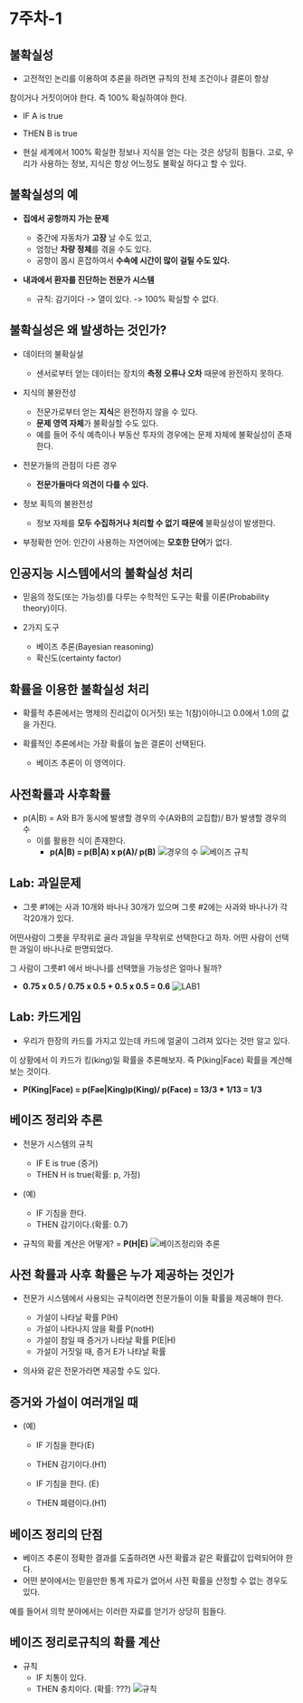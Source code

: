 # 7주차-1
## 불확실성
* 고전적인 논리를 이용하여 추론을 하려면 규칙의 전체 조건이나 결론이 항상  

 참이거나 거짓이어야 한다. 즉 100% 확실하여야 한다.
  * IF A is true
  * THEN B is true

* 현실 세계에서 100% 확실한 정보나 지식을 얻는 다는 것은 상당히 힘들다. 고로, 우리가 사용하는 정보, 지식은 항상 어느정도 불확실 하다고 할 수 있다.

## 불확실성의 예
* **집에서 공항까지 가는 문제**
  * 중간에 자동차가 **고장** 날 수도 있고,
  * 엄청난 **차량 정체**를 겪을 수도 있다.
  * 공항이 몹시 혼잡하여서 **수속에 시간이 많이 걸릴 수도 있다.**

* **내과에서 환자를 진단하는 전문가 시스템**
  * 규칙: 감기이다 -> 열이 있다. -> 100% 확실할 수 없다.

## 불확실성은 왜 발생하는 것인가?
* 데이터의 불확실설
  * 센서로부터 얻는 데이터는 장치의 **측정 오류나 오차** 때문에 완전하지 못하다.

* 지식의 불완전성
  * 전문가로부터 얻는 **지식**은 완전하지 않을 수 있다.
  * **문제 영역 자체**가 불확실할 수도 있다.
  * 예를 들어 주식 예측이나 부동산 투자의 경우에는 문제 자체에 불확실성이 존재한다.

* 전문가들의 관점이 다른 경우
  * **전문가들마다 의견이 다를 수 있다.**

* 정보 획득의 불완전성
  * 정보 자체를 **모두 수집하거나 처리할 수 없기 때문에** 불확실성이 발생한다.

* 부정확한 언어: 인간이 사용하는 자연어에는 **모호한 단어**가 없다.

## 인공지능 시스템에서의 불확실성 처리
* 믿음의 정도(또는 가능성)를 다루는 수학적인 도구는 확률 이론(Probability theory)이다.

* 2가지 도구
  * 베이즈 추론(Bayesian reasoning)
  * 확신도(certainty factor)

## 확률을 이용한 불확실성 처리
* 확률적 추론에서는 명제의 진리값이 0(거짓) 또는 1(참)이아니고 0.0에서 1.0의 값을 가진다.

* 확률적인 추론에서는 가장 확률이 높은 결론이 선택된다.
  * 베이즈 추론이 이 영역이다.

## 사전확률과 사후확률
* p(A|B) = A와 B가 동시에 발생할 경우의 수(A와B의 교집합)/ B가 발생할 경우의 수
  * 이를 활용한 식이 존재한다.
    * **p(A|B) = p(B|A) x p(A)/ p(B)**
![경우의 수](7-1.png "경우의 수")
![베이즈 규칙](7-2.png "베이즈 규칙")
## Lab: 과일문제
* 그릇 #1에는 사과 10개와 바나나 30개가 있으며 그릇 #2에는 사과와 바나나가 각각20개가 있다.   

어떤사람이 그릇을 무작위로 골라 과일을 무작위로 선택한다고 하자. 어떤 사람이 선택한 과일이 바나나로 판명되었다.  

 그 사람이 그릇#1 에서  바나나를 선택했을 가능성은 얼마나 될까?

  * **0.75 x 0.5 / 0.75 x 0.5 + 0.5 x 0.5 = 0.6**
![LAB1](7-3.png "LAB1")

## Lab: 카드게임
* 우리가 한장의 카드를 가지고 있는데 카드에 얼굴이 그려져 있다는 것만 알고 있다.

이 상황에서 이 카드가 킹(king)일 확률을 추론해보자.    즉 P(king|Face) 확률을 계산해보는 것이다.

  * **P(King|Face) = p(Fae|King)p(King)/ p(Face) = 13/3 * 1/13 = 1/3**

## 베이즈 정리와 추론
* 전문가 시스템의 규칙
  * IF E is true (증거)
  * THEN H is true(확률: p, 가정)

* (예)
  * IF 기침을 한다.
  * THEN  감기이다.(확률: 0.7)

* 규칙의 확률 계산은 어떻게? = **P(H|E)**
![베이즈정리와 추론](7-4.png "베이즈 정리와 추론")
## 사전 확률과 사후 확률은 누가 제공하는 것인가
* 전문가 시스템에서 사용되는 규칙이라면 전문가들이 이들 확률을 제공해야 한다.
  * 가설이 나타날 확률 P(H)
  * 가설이 나타나지 않을 확률 P(notH)
  * 가설이 참일 때 증거가 나타날 확률 P(E|H)
  * 가설이 거짓일 때, 증거 E가 나타날 확률

* 의사와 같은 전문가라면 제공할 수도 있다.

## 증거와 가설이 여러개일 때
* (예)
  * IF 기침을 한다(E)
  * THEN 감기이다.(H1)

  * IF 기침을 한다. (E)
  * THEN 폐렴이다.(H1)


## 베이즈 정리의 단점
* 베이즈 추론이 정확한 결과를 도출하려면 사전 확률과 같은 확률값이 입력되어야 한다.
* 어떤 분야에서는 믿을만한 통계 자료가 없어서 사전 확률을 산정할 수 없는 경우도 있다.

예를 들어서 의학 분야에서는 이러한 자료를 얻기가 상당히 힘들다.

## 베이즈 정리로규칙의 확률 계산
* 규칙
  * IF 치통이 있다.
  * THEN 충치이다. (확률: ???)
![규칙](7-5.png "규칙")
